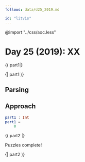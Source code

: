 ```yaml
---
follows: data/d25_2019.md

id: "litvis"
---
```


@import "../css/aoc.less"

# Day 25 (2019): XX

{( part1|}

{| part1 )}

## Parsing

## Approach

```elm {l r}
part1 : Int
part1 =
    0
```

{( part2 |}

Puzzles complete!

{| part2 )}
